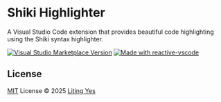 # Shiki Highlighter

A Visual Studio Code extension that provides beautiful code highlighting using the Shiki syntax highlighter.

<a href="https://marketplace.visualstudio.com/items?itemName=litingyes.shiki-vscode" target="__blank"><img src="https://img.shields.io/visual-studio-marketplace/v/litingyes.shiki-vscode.svg?color=eee&amp;label=VS%20Code%20Marketplace&logo=visual-studio-code" alt="Visual Studio Marketplace Version" /></a>
<a href="https://kermanx.github.io/reactive-vscode/" target="__blank"><img src="https://img.shields.io/badge/made_with-reactive--vscode-%23007ACC?style=flat&labelColor=%23229863"  alt="Made with reactive-vscode" /></a>

## License

[MIT](./LICENSE.md) License © 2025 [Liting Yes](https://github.com/litingyes)
